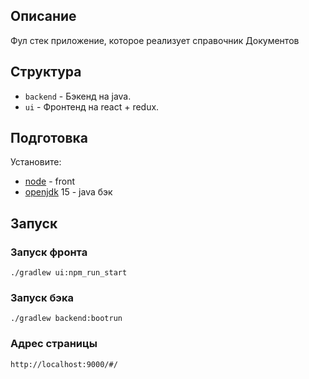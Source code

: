 ## Описание

Фул стек приложение, которое реализует справочник Документов

## Структура

- `backend` - Бэкенд на java.
- `ui` - Фронтенд на react + redux.

## Подготовка

Установите:

- [node](https://nodejs.org) - front
- [openjdk](https://openjdk.java.net) 15 - java бэк

## Запуск

### Запуск фронта

```
./gradlew ui:npm_run_start
```
### Запуск бэка
```
./gradlew backend:bootrun
```

### Адрес страницы
```
http://localhost:9000/#/
```
